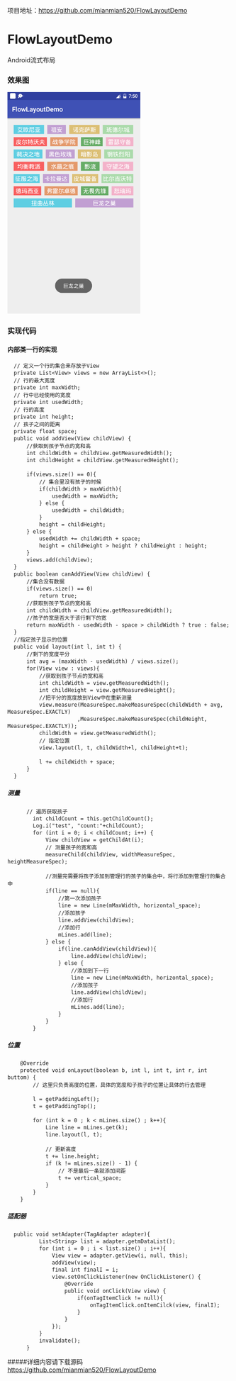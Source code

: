 项目地址：https://github.com/mianmian520/FlowLayoutDemo
# FlowLayoutDemo
Android流式布局

### 效果图
![](https://github.com/mianmian520/FlowLayoutDemo/blob/master/imgs/image.png)

### 实现代码
#### 内部类一行的实现
      // 定义一个行的集合来存放子View
      private List<View> views = new ArrayList<>();
      // 行的最大宽度
      private int maxWidth;
      // 行中已经使用的宽度
      private int usedWidth;
      // 行的高度
      private int height;
      // 孩子之间的距离
      private float space;
      public void addView(View childView) {
          //获取到孩子节点的宽和高
          int childWidth = childView.getMeasuredWidth();
          int childHeight = childView.getMeasuredHeight();

          if(views.size() == 0){
              // 集合里没有孩子的时候
              if(childWidth > maxWidth){
                  usedWidth = maxWidth;
              } else {
                  usedWidth = childWidth;
              }
              height = childHeight;
          } else {
              usedWidth += childWidth + space;
              height = childHeight > height ? childHeight : height;
          }
          views.add(childView);
      }
      public boolean canAddView(View childView) {
          //集合没有数据
          if(views.size() == 0)
              return true;
          //获取到孩子节点的宽和高
          int childWidth = childView.getMeasuredWidth();
          //孩子的宽是否大于该行剩下的宽
          return maxWidth - usedWidth - space > childWidth ? true : false;
      }
      //指定孩子显示的位置
      public void layout(int l, int t) {
          //剩下的宽度平分
          int avg = (maxWidth - usedWidth) / views.size();
          for(View view : views){
              //获取到孩子节点的宽和高
              int childWidth = view.getMeasuredWidth();
              int childHeight = view.getMeasuredHeight();
              //把平分的宽度放到View中在重新测量
              view.measure(MeasureSpec.makeMeasureSpec(childWidth + avg, MeasureSpec.EXACTLY)
                          ,MeasureSpec.makeMeasureSpec(childHeight, MeasureSpec.EXACTLY));
              childWidth = view.getMeasuredWidth();
              // 指定位置
              view.layout(l, t, childWidth+l, childHeight+t);

              l += childWidth + space;
          }
      }
##### 测量
          // 遍历获取孩子
            int childCount = this.getChildCount();
            Log.i("test", "count:"+childCount);
            for (int i = 0; i < childCount; i++) {
                View childView = getChildAt(i);
                // 测量孩子的宽和高
                measureChild(childView, widthMeasureSpec, heightMeasureSpec);

                //测量完需要将孩子添加到管理行的孩子的集合中，将行添加到管理行的集合中
                if(line == null){
                    //第一次添加孩子
                    line = new Line(mMaxWidth, horizontal_space);
                    //添加孩子
                    line.addView(childView);
                    //添加行
                    mLines.add(line);
                } else {
                    if(line.canAddView(childView)){
                        line.addView(childView);
                    } else {
                        //添加到下一行
                        line = new Line(mMaxWidth, horizontal_space);
                        //添加孩子
                        line.addView(childView);
                        //添加行
                        mLines.add(line);
                    }
                }
            }
##### 位置
        @Override
        protected void onLayout(boolean b, int l, int t, int r, int buttom) {
            // 这里只负责高度的位置，具体的宽度和子孩子的位置让具体的行去管理

            l = getPaddingLeft();
            t = getPaddingTop();

            for (int k = 0 ; k < mLines.size() ; k++){
                Line line = mLines.get(k);
                line.layout(l, t);

                // 更新高度
                t += line.height;
                if (k != mLines.size() - 1) {
                    // 不是最后一条就添加间距
                    t += vertical_space;
                }
            }
        }
##### 适配器
      public void setAdapter(TagAdapter adapter){
              List<String> list = adapter.getmDataList();
              for (int i = 0 ; i < list.size() ; i++){
                  View view = adapter.getView(i, null, this);
                  addView(view);
                  final int finalI = i;
                  view.setOnClickListener(new OnClickListener() {
                      @Override
                      public void onClick(View view) {
                          if(onTagItemClick != null){
                              onTagItemClick.onItemCilck(view, finalI);
                          }
                      }
                  });
              }
              invalidate();
          }
#####详细内容请下载源码 https://github.com/mianmian520/FlowLayoutDemo
